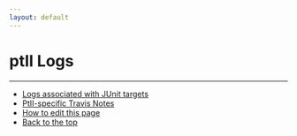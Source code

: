 ```yaml
---
layout: default
---
```

# ptII Logs

---
* [Logs associated with JUnit targets](../reports/index.html)
* [PtII-specific Travis Notes](https://wiki.eecs.berkeley.edu/ptexternal/Main/Travis)
* [How to edit this page](../edit.html)
* [Back to the top](../index.html)

